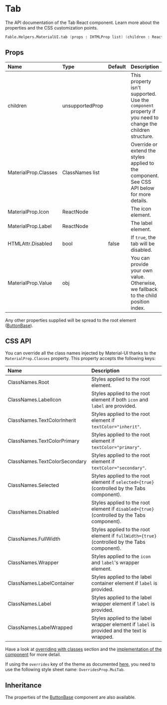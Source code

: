 # Tab

<p class="description">The API documentation of the Tab React component. Learn more about the properties and the CSS customization points.</p>

```fsharp
Fable.Helpers.MaterialUI.tab (props : IHTMLProp list) (children : ReactElement list) : ReactElement
```



## Props

| Name | Type | Default | Description |
|:-----|:-----|:--------|:------------|
| <span class="prop-name">children</span> | <span class="prop-type">unsupportedProp</span> |   | This property isn't supported. Use the `component` property if you need to change the children structure. |
| <span class="prop-name">MaterialProp.Classes</span> | <span class="prop-type">ClassNames list</span> |   | Override or extend the styles applied to the component.  See CSS API below for more details.  |
| <span class="prop-name">MaterialProp.Icon</span> | <span class="prop-type">ReactNode</span> |   | The icon element. |
| <span class="prop-name">MaterialProp.Label</span> | <span class="prop-type">ReactNode</span> |   | The label element. |
| <span class="prop-name">HTMLAttr.Disabled</span> | <span class="prop-type">bool</span> | <span class="prop-default">false</span> | If `true`, the tab will be disabled. |
| <span class="prop-name">MaterialProp.Value</span> | <span class="prop-type">obj</span> |   | You can provide your own value. Otherwise, we fallback to the child position index. |

Any other properties supplied will be spread to the root element ([ButtonBase](#/api/button-base)).

## CSS API

You can override all the class names injected by Material-UI thanks to the `MaterialProp.Classes` property.
This property accepts the following keys:


| Name | Description |
|:-----|:------------|
| <span class="prop-name">ClassNames.Root</span> | Styles applied to the root element.
| <span class="prop-name">ClassNames.LabelIcon</span> | Styles applied to the root element if both `icon` and `label` are provided.
| <span class="prop-name">ClassNames.TextColorInherit</span> | Styles applied to the root element if `textColor="inherit"`.
| <span class="prop-name">ClassNames.TextColorPrimary</span> | Styles applied to the root element if `textColor="primary"`.
| <span class="prop-name">ClassNames.TextColorSecondary</span> | Styles applied to the root element if `textColor="secondary"`.
| <span class="prop-name">ClassNames.Selected</span> | Styles applied to the root element if `selected={true}` (controlled by the Tabs component).
| <span class="prop-name">ClassNames.Disabled</span> | Styles applied to the root element if `disabled={true}` (controlled by the Tabs component).
| <span class="prop-name">ClassNames.FullWidth</span> | Styles applied to the root element if `fullWidth={true}` (controlled by the Tabs component).
| <span class="prop-name">ClassNames.Wrapper</span> | Styles applied to the `icon` and `label`'s wrapper element.
| <span class="prop-name">ClassNames.LabelContainer</span> | Styles applied to the label container element if `label` is provided.
| <span class="prop-name">ClassNames.Label</span> | Styles applied to the label wrapper element if `label` is provided.
| <span class="prop-name">ClassNames.LabelWrapped</span> | Styles applied to the label wrapper element if `label` is provided and the text is wrapped.

Have a look at [overriding with classes](#/customization/overrides) section
and the [implementation of the component](https://github.com/mui-org/material-ui/tree/master/packages/material-ui/src/Tab/Tab.js)
for more detail.

If using the `overrides` key of the theme as documented
[here](#/customization/themes),
you need to use the following style sheet name: `OverridesProp.MuiTab`.

## Inheritance

The properties of the [ButtonBase](#/api/button-base) component are also available.
<!-- You can take advantage of this behavior to [target nested components](/guides/api/#spread). -->

<!--## Demos-->

<!--- [Tabs](/demos/tabs/)-->

